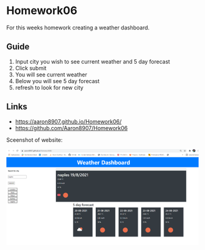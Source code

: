 # Homework06
For this weeks homework creating a weather dashboard.

## Guide
1) Input city you wish to see current weather and 5 day forecast
2) Click submit
3) You will see current weather
4) Below you will see 5 day forecast
5) refresh to look for new city

## Links
* https://aaron8907.github.io/Homework06/
* https://github.com/Aaron8907/Homework06
 
Sceenshot of website:

![Webpage](Screenshot.png)